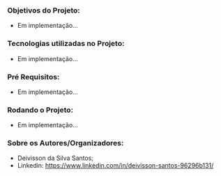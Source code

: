 ﻿### Objetivos do Projeto:
- Em implementação... 

### Tecnologias utilizadas no Projeto:
- Em implementação... 

### Pré Requisitos:
- Em implementação... 

### Rodando o Projeto: 
- Em implementação... 


### Sobre os Autores/Organizadores:
- Deivisson da Silva Santos;
- Linkedin: https://www.linkedin.com/in/deivisson-santos-96296b131/